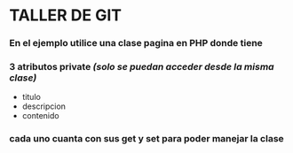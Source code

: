 # TALLER DE GIT

### En el ejemplo utilice una clase **pagina** en PHP donde tiene
### 3 atributos private ___(solo se puedan acceder desde la misma clase)___
  - titulo
  - descripcion
  - contenido

### cada uno cuanta con sus get y set para poder manejar la clase

